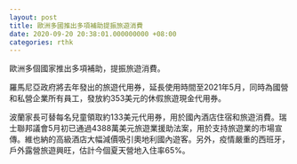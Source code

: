 ```yaml
---
layout: post
title: 歐洲多國推出多項補助提振旅遊消費
date: 2020-09-20 20:38:01.000000000 +08:00
categories: rthk
---
```


歐洲多個國家推出多項補助，提振旅遊消費。

羅馬尼亞政府將去年發出的旅遊代用券，延長使用時間至2021年5月，同時為國營和私營企業所有員工，發放約353美元的休假旅遊現金代用券。

波蘭家長可替每名兒童領取約133美元代用券，用於國內酒店住宿和旅遊消費。瑞士聯邦議會5月初已通過4388萬美元旅遊業援助法案，用於支持旅遊業的市場宣傳。維也納的高級酒店大幅減價吸引奧地利國內遊客。另外，疫情嚴重的西班牙，戶外露營旅遊興旺，估計今個夏天營地入住率65%。
